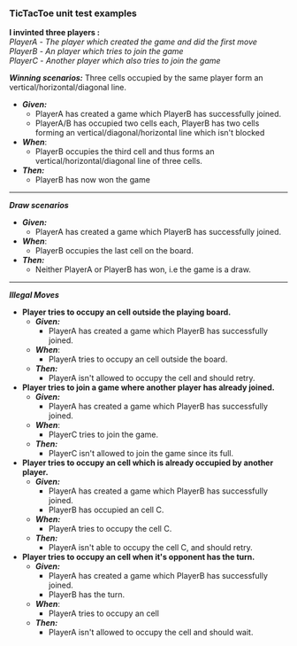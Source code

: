 ### TicTacToe unit test examples
**I invinted three players :**
<br>
*PlayerA* - _The player which created the game and did the first move_
<br>
*PlayerB* - _An player which tries to join the game_
<br>
*PlayerC* - _Another player which also tries to join the game_

***Winning scenarios:***
Three cells occupied by the same player form an vertical/horizontal/diagonal line.	
* ***Given:*** 
	* PlayerA has created a game which PlayerB has successfully joined.
	* PlayerA/B has occupied two cells each, PlayerB has two cells forming an vertical/diagonal/horizontal line which isn't blocked
* ***When***:
	* PlayerB occupies the third cell and thus forms an vertical/horizontal/diagonal line of three cells.
* ***Then:***
	* PlayerB has now won the game
	
---
***Draw scenarios***
* ***Given:*** 
	* PlayerA has created a game which PlayerB has successfully joined.	
* ***When***:
	* PlayerB occupies the last cell on the board.
* ***Then:***
	* Neither PlayerA or PlayerB has won, i.e the game is a draw.
	
---
***Illegal Moves***
- **Player tries to occupy an cell outside the playing board.**
  * ***Given:*** 
      * PlayerA has created a game which PlayerB has successfully joined.	
  * ***When***:
      * PlayerA tries to occupy an cell outside the board.
  * ***Then:***
      * PlayerA isn't allowed to occupy the cell and should retry.
- **Player tries to join a game where another player has already joined.**
  * ***Given:*** 
      * PlayerA has created a game which PlayerB has successfully joined.	
  * ***When***:
      * PlayerC tries to join the game.
  * ***Then:***
      * PlayerC isn't allowed to join the game since its full.
- **Player tries to occupy an cell which is already occupied by another player.**
   * ***Given:*** 
      * PlayerA has created a game which PlayerB has successfully joined.
      * PlayerB has occupied an cell C.
   * ***When:*** 
      * PlayerA tries to occupy the cell C.
   * ***Then:*** 
      * PlayerA isn't able to occupy the cell C, and should retry.
- **Player tries to occupy an cell when it's opponent has the turn.**
  * ***Given:*** 
      * PlayerA has created a game which PlayerB has successfully joined.	
      * PlayerB has the turn.
  * ***When***:
      * PlayerA tries to occupy an cell
  * ***Then:***
      * PlayerA isn't allowed to occupy the cell and should wait.
